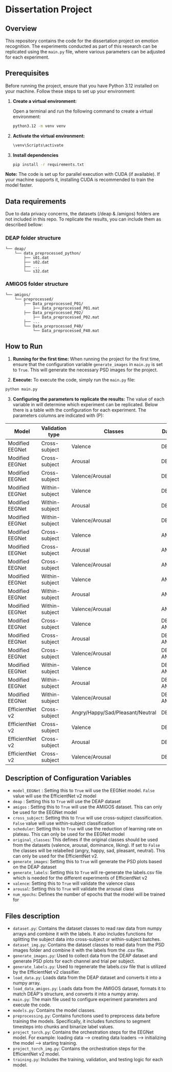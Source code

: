 # Dissertation Project

## Overview

This repository contains the code for the dissertation project on emotion recognition. The experiments conducted as part of this research can be replicated using the `main.py` file, where various parameters can be adjusted for each experiment.

## Prerequisites

Before running the project, ensure that you have Python 3.12 installed on your machine. Follow these steps to set up your environment:

1. **Create a virtual environment:**

   Open a terminal and run the following command to create a virtual environment:

   ```bash
   python3.12 -m venv venv
   ```
   
2. **Activate the virtual environment:**
    ```bash
   \venv\Scripts\activate
   ```

3. **Install dependencies**
    ```bash
   pip install -r requirements.txt
   ```

**Note:** The code is set up for parallel execution with CUDA (if available). If your machine supports it, installing CUDA is recommended to train the model faster.

## Data requirements
Due to data privacy concerns, the datasets (/deap & /amigos) folders are not included in this repo. To replicate the results, you can include them as described bellow:
###  DEAP folder structure
    └── deap/
        └── data_preprocessed_python/
            ├── s01.dat
            ├── s02.dat
            ├── ...
            └── s32.dat

###  AMIGOS folder structure
    └── amigos/
        └── preprocessed/
            ├── Data_preprocessed_P01/
                ├── Data_preprocessed_P01.mat
            ├── Data_preprocessed_P02/
                ├── Data_preprocessed_P02.mat
            ├── ...
            └── Data_preprocessed_P40/
                └── Data_preprocessed_P40.mat


## How to Run
1. **Running for the first time:** When running the project for the first time, ensure that the configuration variable `generate_images` in `main.py` is set to `True`. This will generate the necessary PSD images for the project.

2. **Execute:**
To execute the code, simply run the `main.py` file:

```bash
python main.py
```
3. **Configuring the parameters to replicate the results:**
The value of each variable in will determine which experiment can be replicated. Below there is a table with the configuration for each experiment. The parameters columns are indicated with (P):

| Model           | Validation type | Classes                                 | Dataset        | (P) model_EEGNet | (P) deap | (P) amigos | (P) cross_subject | (P) original_classes | (P) generate_labels | (P) valence | (P) arousal | (P) num_epochs |
|-----------------|-----------------|-----------------------------------------|----------------|------------------|----------|------------|-------------------|----------------------|---------------------|-------------|-------------|----------------|
| Modified EEGNet | Cross-subject    | Valence                                 | DEAP           | True             | True     | False      | True              | True                 | False               | True        | False       | 500            |
| Modified EEGNet | Cross-subject    | Arousal                                 | DEAP           | True             | True     | False      | True              | True                 | False               | False       | True        | 500            |
| Modified EEGNet | Cross-subject    | Valence/Arousal                         | DEAP           | True             | True     | False      | True              | True                 | False               | True        | True        | 500            |
| Modified EEGNet | Within-subject   | Valence                                 | DEAP           | True             | True     | False      | False             | True                 | False               | True        | False       | 100            |
| Modified EEGNet | Within-subject   | Arousal                                 | DEAP           | True             | True     | False      | False             | True                 | False               | False       | True        | 100            |
| Modified EEGNet | Within-subject   | Valence/Arousal                         | DEAP           | True             | True     | False      | False             | True                 | False               | True        | True        | 100            |
| Modified EEGNet | Cross-subject    | Valence                                 | AMIGOS         | True             | False    | True       | True              | True                 | False               | True        | False       | 200            |
| Modified EEGNet | Cross-subject    | Arousal                                 | AMIGOS         | True             | False    | True       | True              | True                 | False               | False       | True        | 200            |
| Modified EEGNet | Cross-subject    | Valence/Arousal                         | AMIGOS         | True             | False    | True       | True              | True                 | False               | True        | True        | 200            |
| Modified EEGNet | Within-subject   | Valence                                 | AMIGOS         | True             | False    | True       | False             | True                 | False               | True        | False       | 200            |
| Modified EEGNet | Within-subject   | Arousal                                 | AMIGOS         | True             | False    | True       | False             | True                 | False               | False       | True        | 200            |
| Modified EEGNet | Within-subject   | Valence/Arousal                         | AMIGOS         | True             | False    | True       | False             | True                 | False               | True        | True        | 200            |
| Modified EEGNet | Cross-subject    | Valence                                 | DEAP & AMIGOS  | True             | True     | True       | True              | True                 | False               | True        | False       | 100            |
| Modified EEGNet | Cross-subject    | Arousal                                 | DEAP & AMIGOS  | True             | True     | True       | True              | True                 | False               | False       | True        | 100            |
| Modified EEGNet | Cross-subject    | Valence/Arousal                         | DEAP & AMIGOS  | True             | True     | True       | True              | True                 | False               | True        | True        | 100            |
| Modified EEGNet | Within-subject   | Valence                                 | DEAP & AMIGOS  | True             | True     | True       | False             | True                 | False               | True        | False       | 100            |
| Modified EEGNet | Within-subject   | Arousal                                 | DEAP & AMIGOS  | True             | True     | True       | False             | True                 | False               | False       | True        | 100            |
| Modified EEGNet | Within-subject   | Valence/Arousal                         | DEAP & AMIGOS  | True             | True     | True       | False             | True                 | False               | True        | True        | 100            |
| EfficientNet v2 | Cross-subject    | Angry/Happy/Sad/Pleasant/Neutral        | DEAP           | False            | True     | False      | True              | False                | True                | False       | False       | 30             |
| EfficientNet v2 | Cross-subject    | Valence                                 | DEAP           | False            | True     | False      | True              | True                 | True                | True        | False       | 30             |
| EfficientNet v2 | Cross-subject    | Arousal                                 | DEAP           | False            | True     | False      | True              | True                 | True                | False       | True        | 30             |
| EfficientNet v2 | Cross-subject    | Valence/Arousal                         | DEAP           | False            | True     | False      | True              | True                 | True                | True        | True        | 30             |



## Description of Configuration Variables
- `model_EEGNet` : Setting this to `True` will use the EEGNet model. `False` value will use the EfficientNet v2 model
- `deap` : Setting this to `True` will use the DEAP dataset
- `amigos` : Setting this to `True` will use the AMIGOS dataset. This can only be used for the EEGNet model
- `cross_subject`: Setting this to `True` will use cross-subject classification. `False` value will use within-subject classification
- `scheduler`: Setting this to `True` will use the reduction of learning rate on plateau. This can only be used for the EEGNet model
- `original_classes`: This defines if the original classes should be used from the datasets (valence, arousal, dominance, liking). If set to `False` the classes will be relabelled (angry, happy, sad, pleasant, neutral). This can only be used for the EfficientNet v2.
- `generate_images`: Setting this to `True` will generate the PSD plots based on the DEAP dataset
- `generate_labels`: Setting this to `True` will re-generate the labels.csv file which is needed for the different experiments of EfficientNet v2
- `valence`: Setting this to `True` will validate the valence class
- `arousal`: Setting this to `True` will validate the arousal class
- `num_epochs`: Defines the number of epochs that the model will be trained for

## Files description

- `dataset.py`: Contains the dataset classes to read raw data from numpy arrays and combine it with the labels. It also includes functions for splitting the subject data into cross-subject or within-subject batches.
- `dataset_img.py`: Contains the dataset classes to read data from the PSD images folder and combine it with the labels from the .csv file.
- `generate_images.py`: Used to collect data from the DEAP dataset and generate PSD plots for each channel and trial per subject.
- `generate_labels.py`: Used to regenerate the labels.csv file that is utilized by the EfficientNet v2 classifier.
- `load_data.py`: Loads data from the DEAP dataset and converts it into a numpy array.
- `load_data_amigos.py`: Loads data from the AMIGOS dataset, formats it to match DEAP's structure, and converts it into a numpy array.
- `main.py`: The main file used to configure experiment parameters and execute the code.
- `models.py`: Contains the model classes.
- `preprocessing.py`: Contains functions used to preprocess data before training the models. Specifically, it includes functions to segment timesteps into chunks and binarize label values.
- `project_torch.py`: Contains the orchestration steps for the EEGNet model. For example: loading data --> creating data loaders --> initializing the model --> starting training.
- `project_torch_img.py`: Contains the orchestration steps for the EfficientNet v2 model.
- `training.py`: Includes the training, validation, and testing logic for each model.
